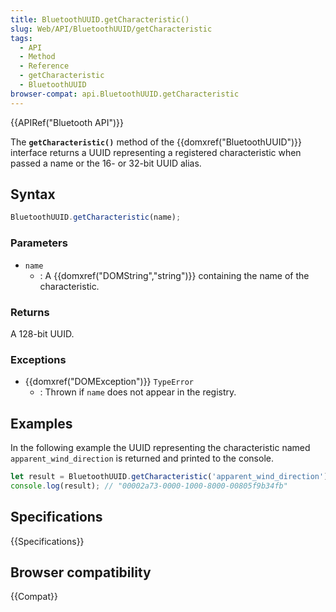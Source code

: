 ```yaml
---
title: BluetoothUUID.getCharacteristic()
slug: Web/API/BluetoothUUID/getCharacteristic
tags:
  - API
  - Method
  - Reference
  - getCharacteristic
  - BluetoothUUID
browser-compat: api.BluetoothUUID.getCharacteristic
---
```

{{APIRef("Bluetooth API")}}

The **`getCharacteristic()`**  method of the {{domxref("BluetoothUUID")}} interface returns a UUID representing a registered characteristic when passed a name or the 16- or 32-bit UUID alias.

## Syntax

```js
BluetoothUUID.getCharacteristic(name);
```

### Parameters

- `name`
  - : A {{domxref("DOMString","string")}} containing the name of the characteristic.

### Returns

A 128-bit UUID.

### Exceptions

- {{domxref("DOMException")}} `TypeError`
  - : Thrown if `name` does not appear in the registry.

## Examples

In the following example the UUID representing the characteristic named `apparent_wind_direction` is returned and printed to the console.

```js
let result = BluetoothUUID.getCharacteristic('apparent_wind_direction');
console.log(result); // "00002a73-0000-1000-8000-00805f9b34fb"
```

## Specifications

{{Specifications}}

## Browser compatibility

{{Compat}}

